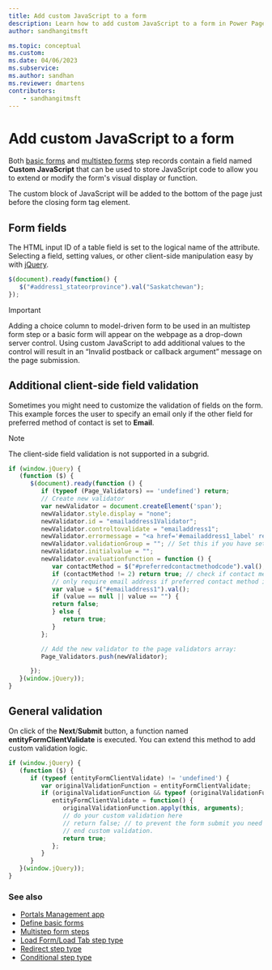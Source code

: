 ```yaml
---
title: Add custom JavaScript to a form
description: Learn how to add custom JavaScript to a form in Power Pages.
author: sandhangitmsft

ms.topic: conceptual
ms.custom: 
ms.date: 04/06/2023
ms.subservice: 
ms.author: sandhan
ms.reviewer: dmartens
contributors:
    - sandhangitmsft
---
```


# Add custom JavaScript to a form

Both [basic forms](basic-forms.md) and [multistep forms](multistep-form-properties.md) step records contain a field named **Custom JavaScript** that can be used to store JavaScript code to allow you to extend or modify the form's visual display or function.

The custom block of JavaScript will be added to the bottom of the page just before the closing form tag element.

## Form fields

The HTML input ID of a table field is set to the logical name of the attribute. Selecting a field, setting values, or other client-side manipulation easy by with [jQuery](https://jquery.com/).  

```JavaScript
$(document).ready(function() {
   $("#address1_stateorprovince").val("Saskatchewan");
});
```

> [!Important]
> Adding a choice column to model-driven form to be used in an multistep form step or a basic form will appear on the webpage as a drop-down server control. Using custom JavaScript to add additional values to the control will result in an “Invalid postback or callback argument” message on the page submission.

## Additional client-side field validation
Sometimes you might need to customize the validation of fields on the form. This example forces the user to specify an email only if the other field for preferred method of contact is set to **Email**.

> [!NOTE]
> The client-side field validation is not supported in a subgrid.

```JavaScript
if (window.jQuery) {
   (function ($) {
      $(document).ready(function () {
         if (typeof (Page_Validators) == 'undefined') return;
         // Create new validator
         var newValidator = document.createElement('span');
         newValidator.style.display = "none";
         newValidator.id = "emailaddress1Validator";
         newValidator.controltovalidate = "emailaddress1";
         newValidator.errormessage = "<a href='#emailaddress1_label' referencecontrolid='emailaddress1 ' onclick='javascript:scrollToAndFocus(\"emailaddress1 _label\",\" emailaddress1 \");return false;'>Email is a required field.</a>";
         newValidator.validationGroup = ""; // Set this if you have set ValidationGroup on the form
         newValidator.initialvalue = "";
         newValidator.evaluationfunction = function () {
            var contactMethod = $("#preferredcontactmethodcode").val();
            if (contactMethod != 2) return true; // check if contact method is not 'Email'.
            // only require email address if preferred contact method is email.
            var value = $("#emailaddress1").val();
            if (value == null || value == "") {
            return false;
            } else {
               return true;
            }
         };

         // Add the new validator to the page validators array:
         Page_Validators.push(newValidator);

      });
   }(window.jQuery));
}
```

## General validation

On click of the **Next**/**Submit** button, a function named **entityFormClientValidate** is executed. You can extend this method to add custom validation logic.

```JavaScript
if (window.jQuery) {
   (function ($) {
      if (typeof (entityFormClientValidate) != 'undefined') {
         var originalValidationFunction = entityFormClientValidate;
         if (originalValidationFunction && typeof (originalValidationFunction) == "function") {
            entityFormClientValidate = function() {
               originalValidationFunction.apply(this, arguments);
               // do your custom validation here
               // return false; // to prevent the form submit you need to return false
               // end custom validation.
               return true;
            };
         }
      }
   }(window.jQuery));
}
```

### See also

- [Portals Management app](portal-management-app.md)  
- [Define basic forms](basic-forms.md)  
- [Multistep form steps](multistep-form-steps.md)  
- [Load Form/Load Tab step type](load-form-step.md)  
- [Redirect step type](add-redirect-step.md)  
- [Conditional step type](add-conditional-step.md)

